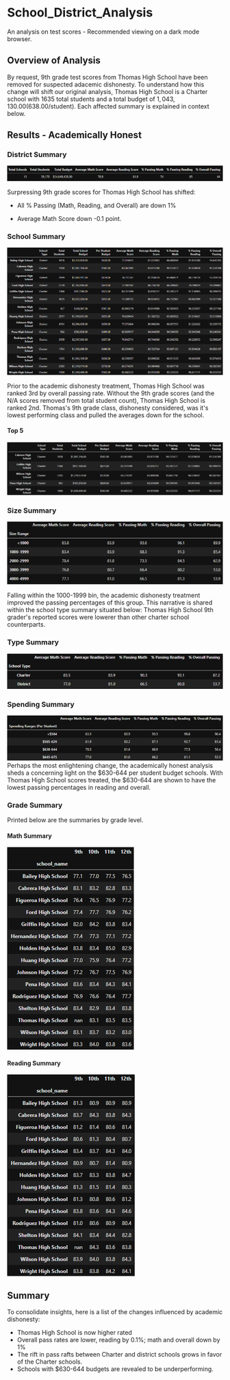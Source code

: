 # School_District_Analysis
An analysis on test scores - Recommended viewing on a dark mode browser.

## Overview of Analysis
By request, 9th grade test scores from Thomas High School have been removed for suspected adacemic dishonesty. To understand how this change will shift our original analysis, Thomas High School is a Charter school with 1635 total students and a total budget of $1,043,130.00	($638.00/student). Each affected summary is explained in context below.

## Results - Academically Honest
### District Summary
![District Summary](https://github.com/DenverSherman/School_District_Analysis/blob/master/Resources/district_summary.png)

Surpressing 9th grade scores for Thomas High School has shifted:

* All % Passing (Math, Reading, and Overall) are down 1%

* Average Math Score down -0.1 point.

### School Summary
![School Summary](https://github.com/DenverSherman/School_District_Analysis/blob/master/Resources/school_summary.png)

Prior to the academic dishonesty treatment, Thomas High School was ranked 3rd by overall passing rate. Without the 9th grade scores (and the N/A scores removed from total student count), Thomas High School is ranked 2nd. Thomas's 9th grade class, dishonesty considered, was it's lowest performing class and pulled the averages down for the school.

#### Top 5
![Top 5 Summary](https://github.com/DenverSherman/School_District_Analysis/blob/master/Resources/top_5.png)
### Size Summary
![Size Summary](https://github.com/DenverSherman/School_District_Analysis/blob/master/Resources/size_summary.png)

Falling within the 1000-1999 bin, the academic dishonesty treatment improved the passing percentages of this group. This narrative is shared within the school type summary situated below: Thomas High School 9th grader's reported scores were lowerer than other charter school counterparts.
### Type Summary
![Type Summary](https://github.com/DenverSherman/School_District_Analysis/blob/master/Resources/type_summary.png)

### Spending Summary
![Spending Summary](https://github.com/DenverSherman/School_District_Analysis/blob/master/Resources/spending_summary.png)
Perhaps the most enlightening change, the academically honest analysis sheds a concerning light on the $630-644 per student budget schools. With Thomas High School scores treated, the $630-644 are shown to have the lowest passing percentages in reading and overall.

### Grade Summary
Printed below are the summaries by grade level.
#### Math Summary
![Math Summary](https://github.com/DenverSherman/School_District_Analysis/blob/master/Resources/math_scores_by_grade.png)
#### Reading Summary
![Reading Summary](https://github.com/DenverSherman/School_District_Analysis/blob/master/Resources/reading_scores_by_grade.png)

## Summary
To consolidate insights, here is a list of the changes influenced by academic dishonesty:
 * Thomas High School is now higher rated
 * Overall pass rates are lower, reading by 0.1%; math and overall down by 1%
 * The rift in pass rafts between Charter and district schools grows in favor of the Charter schools.
 * Schools with $630-644 budgets are revealed to be underperforming.
